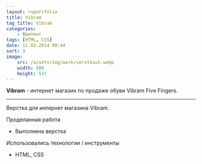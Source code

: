 ```yaml
---
layout: ruportfolio
title: Vibram
tag_title: Vibram
categories:
    - Фриланс
tags: [HTML, CSS]
date: 11.03.2014 00:44
sort: 3
image: 
    src: /assets/img/work/verstkavk.webp 
    width: 500
    height: 537
---
```


**Vibram** - интернет магазин по продаже обуви Vibram Five Fingers.

---

Верстка для интернет магазина Vibram.

Проделанная работа

* Выполнена верстка

Использовались технологии / инструменты

* HTML, CSS
